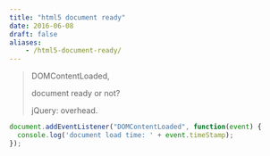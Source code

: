 ```yaml
---
title: "html5 document ready"
date: 2016-06-08
draft: false
aliases:
    - /html5-document-ready/
---
```


> DOMContentLoaded,
> 
> document ready or not?
>
> jQuery: overhead.

```javascript 
document.addEventListener("DOMContentLoaded", function(event) {
  console.log('document load time: ' + event.timeStamp); 
});
```
